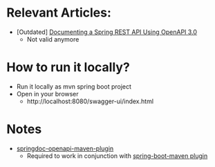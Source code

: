 # Relevant Articles:

* [Outdated] [Documenting a Spring REST API Using OpenAPI 3.0](https://www.baeldung.com/spring-rest-openapi-documentation)
  * Not valid anymore

# How to run it locally?
* Run it locally as mvn spring boot project
* Open in your browser
  * http://localhost:8080/swagger-ui/index.html

# Notes
* [springdoc-openapi-maven-plugin](https://github.com/springdoc/springdoc-openapi-maven-plugin)
  * Required to work in conjunction with [spring-boot-maven plugin](https://github.com/spring-projects/spring-boot/tree/main/spring-boot-project/spring-boot-tools/spring-boot-maven-plugin)